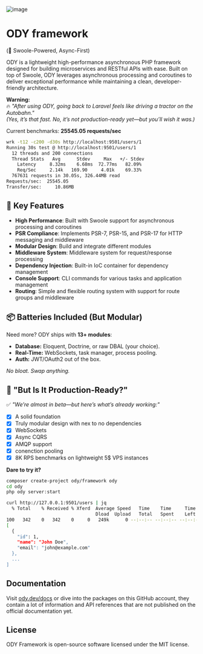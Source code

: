 ![image](https://github.com/odysee-dev/.github/blob/master/profile/cover.png?raw=true)
# ODY framework

(🚀 Swoole-Powered, Async-First)

ODY is a lightweight high-performance asynchronous PHP framework designed for building microservices and RESTful APIs with ease. Built on top of Swoole, ODY leverages asynchronous processing and coroutines to deliver exceptional performance while maintaining a clean, developer-friendly architecture.

**Warning:**  
🔥 *"After using ODY, going back to Laravel feels like driving a tractor on the Autobahn."*  
*(Yes, it’s that fast. No, it’s not production-ready yet—but you’ll wish it was.)*

Current benchmarks: **25545.05 requests/sec**
```bash
wrk -t12 -c200 -d30s http://localhost:9501/users/1
Running 30s test @ http://localhost:9501/users/1
  12 threads and 200 connections
  Thread Stats   Avg      Stdev     Max   +/- Stdev
    Latency     8.32ms    6.68ms  72.77ms   82.09%
    Req/Sec     2.14k   169.90     4.01k    69.33%
  767631 requests in 30.05s, 326.44MB read
Requests/sec:  25545.05
Transfer/sec:     10.86MB
```

## 🚀 Key Features

- **High Performance**: Built with Swoole support for asynchronous processing and coroutines
- **PSR Compliance**: Implements PSR-7, PSR-15, and PSR-17 for HTTP messaging and middleware
- **Modular Design**: Build and integrate different modules
- **Middleware System**: Middleware system for request/response processing
- **Dependency Injection**: Built-in IoC container for dependency management
- **Console Support**: CLI commands for various tasks and application management
- **Routing**: Simple and flexible routing system with support for route groups and middleware

## **📦 Batteries Included (But Modular)**
Need more? ODY ships with **13+ modules**:
- **Database:** Eloquent, Doctrine, or raw DBAL (your choice).
- **Real-Time:** WebSockets, task manager, process pooling.
- **Auth:** JWT/OAuth2 out of the box.

*No bloat. Swap anything.*

## **🤔 "But Is It Production-Ready?"**
✅ *"We’re almost in beta—but here’s what’s already working:"*
- [x] A solid foundation
- [x] Truly modular design with nex to no dependencies
- [X] WebSockets
- [X] Async CQRS
- [x] AMQP support
- [x] conenction pooling
- [X] 8K RPS benchmarks on lightweight 5$ VPS instances 

**Dare to try it?**
```bash
composer create-project ody/framework ody
cd ody
php ody server:start

curl http://127.0.0.1:9501/users | jq
  % Total    % Received % Xferd  Average Speed   Time    Time     Time  Current
                                 Dload  Upload   Total   Spent    Left  Speed
100   342    0   342    0     0   249k      0 --:--:-- --:--:-- --:--:--  333k
[
  {
    "id": 1,
    "name": "John Doe",
    "email": "john@example.com"
  },
  ...
]
```  

## Documentation

Visit [ody.dev/docs](https://ody.dev/docs) or dive into the packages on this GitHub account,
they contain a lot of information and API references that are not published on the official documentation yet.

## License

ODY Framework is open-source software licensed under the MIT license.

